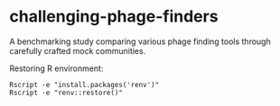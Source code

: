 # challenging-phage-finders
A benchmarking study comparing various phage finding tools through carefully crafted mock communities.

Restoring R environment:

```
Rscript -e "install.packages('renv')"
Rscript -e "renv::restore()"
```


